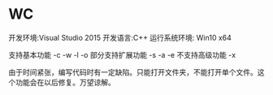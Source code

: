 # WC
开发环境:Visual Studio 2015 开发语言:C++ 运行系统环境: Win10 x64

支持基本功能 -c -w -l -o 部分支持扩展功能 -s -a -e 不支持高级功能 -x

由于时间紧张，编写代码时有一定缺陷。只能打开文件夹，不能打开单个文件。这个功能会在以后修复。万望谅解。

